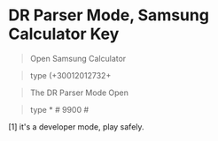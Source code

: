# DR Parser Mode, Samsung Calculator Key

> Open Samsung Calculator 

> type (+30012012732+

> The DR Parser Mode Open 

> type * # 9900 #

[1] it's a developer mode, play safely.

